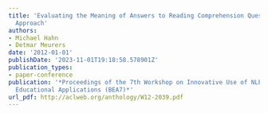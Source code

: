 ```yaml
---
title: 'Evaluating the Meaning of Answers to Reading Comprehension Questions: A Semantics-Based
  Approach'
authors:
- Michael Hahn
- Detmar Meurers
date: '2012-01-01'
publishDate: '2023-11-01T19:18:58.578901Z'
publication_types:
- paper-conference
publication: '*Proceedings of the 7th Workshop on Innovative Use of NLP for Building
  Educational Applications (BEA7)*'
url_pdf: http://aclweb.org/anthology/W12-2039.pdf
---
```

